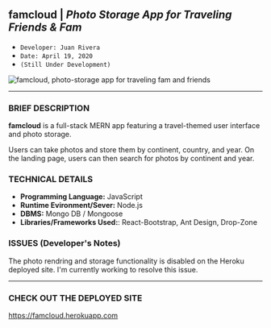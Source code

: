 ## famcloud | *Photo Storage App for Traveling Friends & Fam*
- ```Developer: Juan Rivera```
- ```Date: April 19, 2020```
- ```(Still Under Development)```


 ![famcloud, photo-storage app for traveling fam and friends](client/public/screenshot.PNG)

*****

### BRIEF DESCRIPTION

**famcloud** is a full-stack MERN app featuring a travel-themed user interface and photo storage. 

Users can take photos and store them by continent, country, and year.  On the landing page, users can then search for photos by continent and year.  



### TECHNICAL DETAILS

* **Programming Language:** JavaScript 
* **Runtime Evironment/Sever:**  Node.js
* **DBMS:**  Mongo DB / Mongoose
* **Libraries/Frameworks Used:**:  React-Bootstrap, Ant Design, Drop-Zone 

### ISSUES (Developer's Notes)

The photo rendring and storage functionality is disabled on the Heroku deployed site.  I'm currently working to resolve this issue.  

*****

### CHECK OUT THE DEPLOYED SITE
https://famcloud.herokuapp.com


